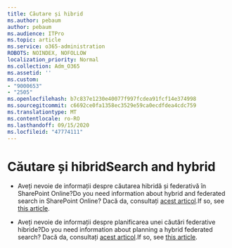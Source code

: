 ```yaml
---
title: Căutare și hibrid
ms.author: pebaum
author: pebaum
ms.audience: ITPro
ms.topic: article
ms.service: o365-administration
ROBOTS: NOINDEX, NOFOLLOW
localization_priority: Normal
ms.collection: Adm_O365
ms.assetid: ''
ms.custom:
- "9000653"
- "2505"
ms.openlocfilehash: b7c837e1230e40077f997fcdea91fcf14e374998
ms.sourcegitcommit: c6692ce0fa1358ec3529e59ca0ecdfdea4cdc759
ms.translationtype: MT
ms.contentlocale: ro-RO
ms.lasthandoff: 09/15/2020
ms.locfileid: "47774111"
---
```

# <a name="search-and-hybrid"></a><span data-ttu-id="c8022-102">Căutare și hibrid</span><span class="sxs-lookup"><span data-stu-id="c8022-102">Search and hybrid</span></span>

- <span data-ttu-id="c8022-103">Aveți nevoie de informații despre căutarea hibridă și federativă în SharePoint Online?</span><span class="sxs-lookup"><span data-stu-id="c8022-103">Do you need information about hybrid and federated search in SharePoint Online?</span></span> <span data-ttu-id="c8022-104">Dacă da, consultați [acest articol](https://docs.microsoft.com/sharepoint/hybrid/hybrid-search-in-sharepoint).</span><span class="sxs-lookup"><span data-stu-id="c8022-104">If so, see [this article](https://docs.microsoft.com/sharepoint/hybrid/hybrid-search-in-sharepoint).</span></span>

- <span data-ttu-id="c8022-105">Aveți nevoie de informații despre planificarea unei căutări federative hibride?</span><span class="sxs-lookup"><span data-stu-id="c8022-105">Do you need information about planning a hybrid federated search?</span></span>  <span data-ttu-id="c8022-106">Dacă da, consultați [acest articol](https://docs.microsoft.com/sharepoint/hybrid/plan-hybrid-federated-search).</span><span class="sxs-lookup"><span data-stu-id="c8022-106">If so, see [this article](https://docs.microsoft.com/sharepoint/hybrid/plan-hybrid-federated-search).</span></span>



